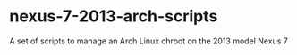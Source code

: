 nexus-7-2013-arch-scripts
=========================

A set of scripts to manage an Arch Linux chroot on the 2013 model Nexus 7
